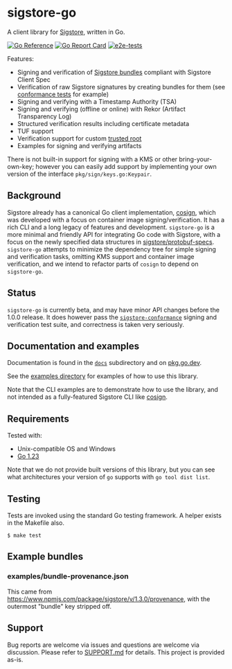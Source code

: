 # sigstore-go

A client library for [Sigstore](https://www.sigstore.dev/), written in Go.

[![Go Reference](https://pkg.go.dev/badge/github.com/sigstore/sigstore-go.svg)](https://pkg.go.dev/github.com/sigstore/sigstore-go)
[![Go Report Card](https://goreportcard.com/badge/github.com/sigstore/sigstore-go)](https://goreportcard.com/report/github.com/sigstore/sigstore-go)
[![e2e-tests](https://github.com/sigstore/sigstore-go/actions/workflows/build.yml/badge.svg)](https://github.com/sigstore/sigstore-go/actions/workflows/build.yml)

Features:
- Signing and verification of [Sigstore bundles](https://github.com/sigstore/protobuf-specs/blob/main/protos/sigstore_bundle.proto) compliant with Sigstore Client Spec
- Verification of raw Sigstore signatures by creating bundles for them (see [conformance tests](test/conformance/main.go) for example)
- Signing and verifying with a Timestamp Authority (TSA)
- Signing and verifying (offline or online) with Rekor (Artifact Transparency Log)
- Structured verification results including certificate metadata
- TUF support
- Verification support for custom [trusted root](https://github.com/sigstore/protobuf-specs/blob/main/protos/sigstore_trustroot.proto)
- Examples for signing and verifying artifacts

There is not built-in support for signing with a KMS or other bring-your-own-key; however you can easily add support by implementing your own version of the interface `pkg/sign/keys.go:Keypair`.

## Background

Sigstore already has a canonical Go client implementation, [cosign](https://github.com/sigstore/cosign), which was developed with a focus on container image signing/verification. It has a rich CLI and a long legacy of features and development. `sigstore-go` is a more minimal and friendly API for integrating Go code with Sigstore, with a focus on the newly specified data structures in [sigstore/protobuf-specs](https://github.com/sigstore/protobuf-specs). `sigstore-go` attempts to minimize the dependency tree for simple signing and verification tasks, omitting KMS support and container image verification, and we intend to refactor parts of `cosign` to depend on `sigstore-go`.

## Status

`sigstore-go` is currently beta, and may have minor API changes before the 1.0.0 release. It does however pass the [`sigstore-conformance`](https://github.com/sigstore/sigstore-conformance) signing and verification test suite, and correctness is taken very seriously.

## Documentation and examples

Documentation is found in the [`docs`](./docs) subdirectory and on [pkg.go.dev](https://pkg.go.dev/github.com/sigstore/sigstore-go).

See the [examples directory](./examples/README.md) for examples of how to use this library.

Note that the CLI examples are to demonstrate how to use the library, and not intended as a fully-featured Sigstore CLI like [cosign](https://github.com/sigstore/cosign).

## Requirements

Tested with:

- Unix-compatible OS and Windows
- [Go 1.23](https://go.dev/doc/install)

Note that we do not provide built versions of this library, but you can see what architectures your version of `go` supports with `go tool dist list`.

## Testing

Tests are invoked using the standard Go testing framework. A helper exists in the Makefile also.

```shell
$ make test
```

## Example bundles

### examples/bundle-provenance.json

This came from https://www.npmjs.com/package/sigstore/v/1.3.0/provenance, with the outermost "bundle" key stripped off.

## Support

Bug reports are welcome via issues and questions are welcome via discussion. Please refer to [SUPPORT.md](./SUPPORT.md) for details.
This project is provided as-is.
